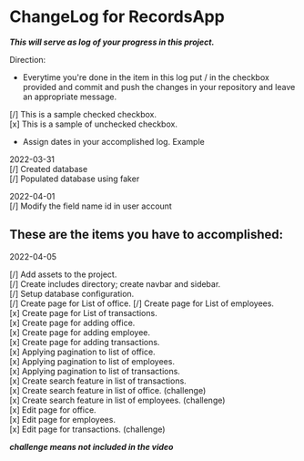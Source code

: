 # ChangeLog for RecordsApp

***This will serve as log of your progress in this project.***

Direction:
- Everytime you're done in the item in this log put / in the checkbox provided and commit and push the changes in your repository and leave an appropriate message.

[/] This is a sample checked checkbox.  
[x] This is a sample of unchecked checkbox.

- Assign dates in your accomplished log. Example

2022-03-31  
[/] Created database  
[/] Populated database using faker  

2022-04-01  
[/] Modify the field name id in user account  

## These are the items you have to accomplished:  
2022-04-05

[/] Add assets to the project.  
[/] Create includes directory; create navbar and sidebar.  
[/] Setup database configuration.  
[/] Create page for List of office.
[/] Create page for List of employees.  
[x] Create page for List of transactions.  
[x] Create page for adding office.  
[x] Create page for adding employee.  
[x] Create page for adding transactions.  
[x] Applying pagination to list of office.  
[x] Applying pagination to list of employees.  
[x] Applying pagination to list of transactions.  
[x] Create search feature in list of transactions.  
[x] Create search feature in list of office. (challenge)  
[x] Create search feature in list of employees. (challenge)  
[x] Edit page for office.  
[x] Edit page for employees.  
[x] Edit page for transactions. (challenge)

***challenge means not included in the video***
